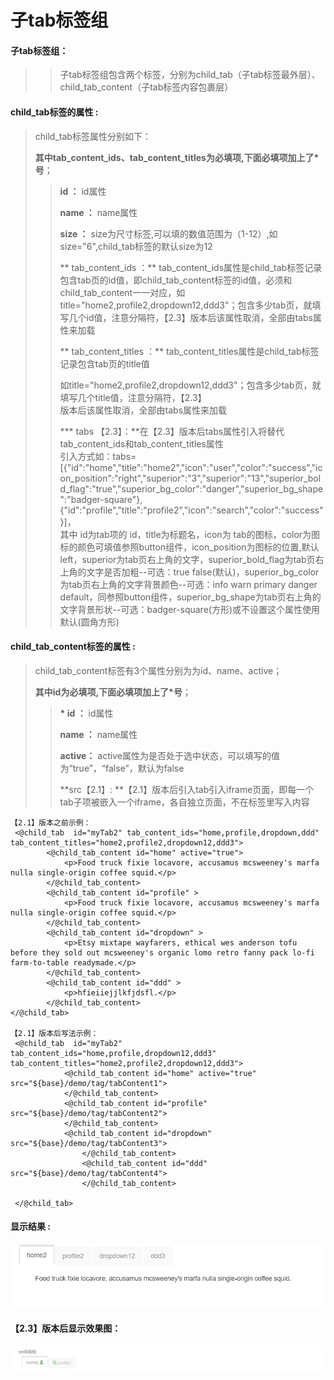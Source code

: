 # 子tab**标签组**

#### 子tab标签组：

> > 子tab标签组包含两个标签，分别为child\_tab（子tab标签最外层）、child\_tab\_content（子tab标签内容包裹层）

#### child\_tab**标签的属性 :**

> child\_tab标签属性分别如下：
>
> **其中tab\_content\_ids、tab\_content\_titles为必填项,下面必填项加上了\*号**；
>
> > **id ：** id属性
> >
> > **name ：** name属性
> >
> > **size ：** size为尺寸标签,可以填的数值范围为（1-12）,如size="6",child\_tab标签的默认size为12
> >
> > ** tab\_content\_ids ：** tab\_content\_ids属性是child\_tab标签记录包含tab页的id值，即child\_tab\_content标签的id值，必须和child\_tab\_content一一对应，如title="home2,profile2,dropdown12,ddd3"；包含多少tab页，就填写几个id值，注意分隔符，【2.3】版本后该属性取消，全部由tabs属性来加载
> >
> > ** tab\_content\_titles ：** tab\_content\_titles属性是child\_tab标签记录包含tab页的title值
> >
> > 如title="home2,profile2,dropdown12,ddd3"；包含多少tab页，就填写几个title值，注意分隔符，【2.3】  
> > 版本后该属性取消，全部由tabs属性来加载
> >
> > **\* tabs 【2.3】：**在【2.3】版本后tabs属性引入将替代tab\_content\_ids和tab\_content\_titles属性  
> > 引入方式如：tabs=\[{"id":"home","title":"home2","icon":"user","color":"success","icon\_position":"right","superior":"3","superior":"13","superior\_bold\_flag":"true","superior\_bg\_color":"danger","superior\_bg\_shape":"badger-square"},{"id":"profile","title":"profile2","icon":"search","color":"success"}\]，  
> > 其中 id为tab项的 id，title为标题名，icon为 tab的图标，color为图标的颜色可填值参照button组件，icon\_position为图标的位置,默认left，superior为tab页右上角的文字，superior\_bold\_flag为tab页右上角的文字是否加粗--可选：true false\(默认\)，superior\_bg\_color为tab页右上角的文字背景颜色--可选：info warn primary danger default，同参照button组件，superior\_bg\_shape为tab页右上角的文字背景形状--可选：badger-square\(方形\)或不设置这个属性使用默认\(圆角方形\)

#### child\_tab\_content**标签的属性 :**

> child\_tab\_content标签有3个属性分别为为id、name、active；
>
> **其中id为必填项,下面必填项加上了\*号**；
>
> > **\* id ：** id属性
> >
> > **name ：** name属性
> >
> > **active：** active属性为是否处于选中状态，可以填写的值为“true”，“false”，默认为false
> >
> > **src【2.1】: **【2.1】版本后引入tab引入iframe页面，即每一个tab子项被嵌入一个iframe，各自独立页面，不在标签里写入内容

```
【2.1】版本之前示例：
 <@child_tab  id="myTab2" tab_content_ids="home,profile,dropdown,ddd" tab_content_titles="home2,profile2,dropdown12,ddd3">
        <@child_tab_content id="home" active="true"> 
            <p>Food truck fixie locavore, accusamus mcsweeney's marfa nulla single-origin coffee squid.</p>
        </@child_tab_content>
        <@child_tab_content id="profile" > 
            <p>Food truck fixie locavore, accusamus mcsweeney's marfa nulla single-origin coffee squid.</p>
        </@child_tab_content>
        <@child_tab_content id="dropdown" > 
            <p>Etsy mixtape wayfarers, ethical wes anderson tofu before they sold out mcsweeney's organic lomo retro fanny pack lo-fi farm-to-table readymade.</p>
        </@child_tab_content>
        <@child_tab_content id="ddd" > 
            <p>hfieiiejjlkfjdsfl.</p>
        </@child_tab_content>
</@child_tab>

【2.1】版本后写法示例：
 <@child_tab  id="myTab2" tab_content_ids="home,profile,dropdown12,ddd3" tab_content_titles="home2,profile2,dropdown12,ddd3">
            <@child_tab_content id="home" active="true" src="${base}/demo/tag/tabContent1"> 
            </@child_tab_content>
            <@child_tab_content id="profile"  src="${base}/demo/tag/tabContent2"> 
            </@child_tab_content>
            <@child_tab_content id="dropdown" src="${base}/demo/tag/tabContent3"> 
                </@child_tab_content>
                <@child_tab_content id="ddd" src="${base}/demo/tag/tabContent4"> 
                </@child_tab_content>

 </@child_tab>
```

#### 显示结果 :

![](/assets/tab.png)

#### 【2.3】版本后显示效果图：

![](/assets/tab1.png)

